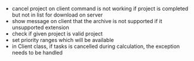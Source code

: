 - cancel project on client command is not working if project is completed but not in list for download on server
- show message on client that the archive is not supported if it unsupported extension
- check if given project is valid project
- set priority ranges which will be available
- in Client class, if tasks is cancelled during calculation, the exception needs to be handled
